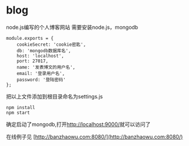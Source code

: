 # blog
node.js编写的个人博客网站
需要安装node.js，mongodb

    module.exports = {
        cookieSecret: 'cookie密匙',
        db: 'mongodb数据库名',
        host: 'localhost',
        port: 27017,
        name: '发表博文的用户名',
        email: '登录用户名',
        password: '登陆密码'
    };
    
把以上文件添加到根目录命名为settings.js

    npm install
    npm start

确定启动了mongodb,打开[http://localhost:9000/](http://localhost:9000/)就可以访问了

在线例子见 [http://banzhaowu.com:8080/](http://banzhaowu.com:8080/)
